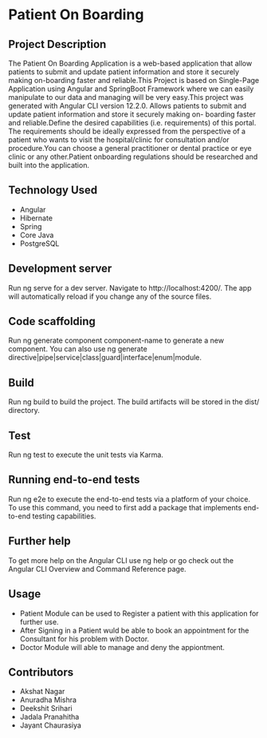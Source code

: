 # Patient On Boarding
## Project Description
The Patient On Boarding Application is a web-based application that allow patients to submit and update patient information and store it securely making on-boarding faster and reliable.This Project is based on Single-Page Application using Angular and SpringBoot Framework where we can easily manipulate to our data and managing will be very easy.This project was generated with Angular CLI version 12.2.0.
Allows patients to submit and update patient information and store it securely making on- boarding faster and reliable.Define the desired capabilities (i.e. requirements) of this portal. The requirements should be ideally expressed from the perspective of a patient who wants to visit the hospital/clinic for consultation and/or procedure.You can choose a general practitioner or dental practice or eye clinic or any other.Patient onboarding regulations should be researched and built into the application.

## Technology Used
* Angular
* Hibernate
* Spring
* Core Java
* PostgreSQL
 
## Development server
Run ng serve for a dev server. Navigate to http://localhost:4200/. The app will automatically reload if you change any of the source files.

## Code scaffolding
Run ng generate component component-name to generate a new component. You can also use ng generate directive|pipe|service|class|guard|interface|enum|module.

## Build
Run ng build to build the project. The build artifacts will be stored in the dist/ directory.

## Test
Run ng test to execute the unit tests via Karma.

## Running end-to-end tests
Run ng e2e to execute the end-to-end tests via a platform of your choice. To use this command, you need to first add a package that implements end-to-end testing capabilities.

## Further help
To get more help on the Angular CLI use ng help or go check out the Angular CLI Overview and Command Reference page.

## Usage
- Patient Module can be used to Register a patient with this application for further use.
- After Signing in a Patient wuld be able to book an appointment for the Consultant for his problem with Doctor.
- Doctor Module will able to manage and deny the appiontment.

## Contributors
* Akshat Nagar
* Anuradha Mishra
* Deekshit Srihari
* Jadala Pranahitha
* Jayant Chaurasiya
